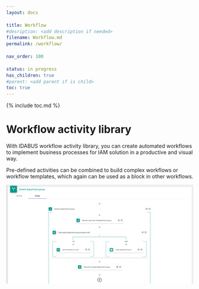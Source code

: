 ```yaml
---
layout: docs

title: Workflow
#desription: <add description if needed>
filename: Workflow.md
permalink: /workflow/

nav_order: 100

status: in progress
has_children: true
#parent: <add parent if is child>
toc: true
---
```


{% include toc.md %}


# Workflow activity library
With IDABUS workflow activity library, you can create automated workflows to implement business processes for IAM solution in a productive and visual way.

Pre-defined activities can be combined to build complex workflows or workflow templates, which again can be used as a block in other workflows.

![workflow.png](/img/workflow-980d5fc7-7960-4eb6-8fea-1b56ae2c34ef.png)
